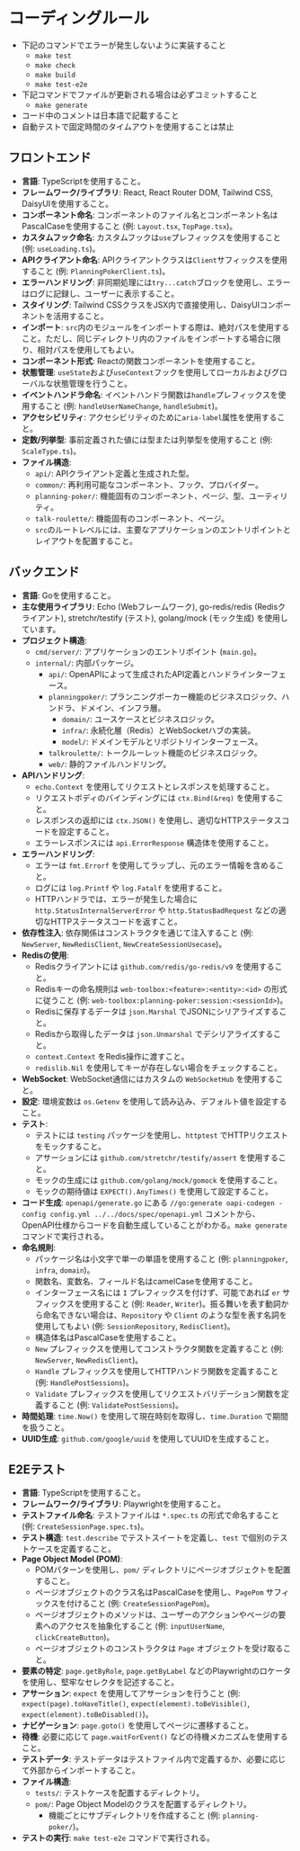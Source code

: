 # コーディングルール

- 下記のコマンドでエラーが発生しないように実装すること
    - `make test`
    - `make check`
    - `make build`
    - `make test-e2e`
- 下記コマンドでファイルが更新される場合は必ずコミットすること
    - `make generate`
- コード中のコメントは日本語で記載すること
- 自動テストで固定時間のタイムアウトを使用することは禁止

## フロントエンド

- **言語**: TypeScriptを使用すること。
- **フレームワーク/ライブラリ**: React, React Router DOM, Tailwind CSS, DaisyUIを使用すること。
- **コンポーネント命名**: コンポーネントのファイル名とコンポーネント名はPascalCaseを使用すること (例: `Layout.tsx`, `TopPage.tsx`)。
- **カスタムフック命名**: カスタムフックは`use`プレフィックスを使用すること (例: `useLoading.ts`)。
- **APIクライアント命名**: APIクライアントクラスは`Client`サフィックスを使用すること (例: `PlanningPokerClient.ts`)。
- **エラーハンドリング**: 非同期処理には`try...catch`ブロックを使用し、エラーはログに記録し、ユーザーに表示すること。
- **スタイリング**: Tailwind CSSクラスをJSX内で直接使用し、DaisyUIコンポーネントを活用すること。
- **インポート**: `src`内のモジュールをインポートする際は、絶対パスを使用すること。ただし、同じディレクトリ内のファイルをインポートする場合に限り、相対パスを使用してもよい。
- **コンポーネント形式**: Reactの関数コンポーネントを使用すること。
- **状態管理**: `useState`および`useContext`フックを使用してローカルおよびグローバルな状態管理を行うこと。
- **イベントハンドラ命名**: イベントハンドラ関数は`handle`プレフィックスを使用すること (例: `handleUserNameChange`, `handleSubmit`)。
- **アクセシビリティ**: アクセシビリティのために`aria-label`属性を使用すること。
- **定数/列挙型**: 事前定義された値には型または列挙型を使用すること (例: `ScaleType.ts`)。
- **ファイル構造**: 
    - `api/`: APIクライアント定義と生成された型。
    - `common/`: 再利用可能なコンポーネント、フック、プロバイダー。
    - `planning-poker/`: 機能固有のコンポーネント、ページ、型、ユーティリティ。
    - `talk-roulette/`: 機能固有のコンポーネント、ページ。
    - `src`のルートレベルには、主要なアプリケーションのエントリポイントとレイアウトを配置すること。

## バックエンド

- **言語**: Goを使用すること。
- **主な使用ライブラリ**: Echo (Webフレームワーク), go-redis/redis (Redisクライアント), stretchr/testify (テスト), golang/mock (モック生成) を使用しています。
- **プロジェクト構造**:
    - `cmd/server/`: アプリケーションのエントリポイント (`main.go`)。
    - `internal/`: 内部パッケージ。
        - `api/`: OpenAPIによって生成されたAPI定義とハンドラインターフェース。
        - `planningpoker/`: プランニングポーカー機能のビジネスロジック、ハンドラ、ドメイン、インフラ層。
            - `domain/`: ユースケースとビジネスロジック。
            - `infra/`: 永続化層（Redis）とWebSocketハブの実装。
            - `model/`: ドメインモデルとリポジトリインターフェース。
        - `talkroulette/`: トークルーレット機能のビジネスロジック。
        - `web/`: 静的ファイルハンドリング。
- **APIハンドリング**:
    - `echo.Context` を使用してリクエストとレスポンスを処理すること。
    - リクエストボディのバインディングには `ctx.Bind(&req)` を使用すること。
    - レスポンスの返却には `ctx.JSON()` を使用し、適切なHTTPステータスコードを設定すること。
    - エラーレスポンスには `api.ErrorResponse` 構造体を使用すること。
- **エラーハンドリング**:
    - エラーは `fmt.Errorf` を使用してラップし、元のエラー情報を含めること。
    - ログには `log.Printf` や `log.Fatalf` を使用すること。
    - HTTPハンドラでは、エラーが発生した場合に `http.StatusInternalServerError` や `http.StatusBadRequest` などの適切なHTTPステータスコードを返すこと。
- **依存性注入**: 依存関係はコンストラクタを通じて注入すること (例: `NewServer`, `NewRedisClient`, `NewCreateSessionUsecase`)。
- **Redisの使用**:
    - Redisクライアントには `github.com/redis/go-redis/v9` を使用すること。
    - Redisキーの命名規則は `web-toolbox:<feature>:<entity>:<id>` の形式に従うこと (例: `web-toolbox:planning-poker:session:<sessionId>`)。
    - Redisに保存するデータは `json.Marshal` でJSONにシリアライズすること。
    - Redisから取得したデータは `json.Unmarshal` でデシリアライズすること。
    - `context.Context` をRedis操作に渡すこと。
    - `redislib.Nil` を使用してキーが存在しない場合をチェックすること。
- **WebSocket**: WebSocket通信にはカスタムの `WebSocketHub` を使用すること。
- **設定**: 環境変数は `os.Getenv` を使用して読み込み、デフォルト値を設定すること。
- **テスト**:
    - テストには `testing` パッケージを使用し、`httptest` でHTTPリクエストをモックすること。
    - アサーションには `github.com/stretchr/testify/assert` を使用すること。
    - モックの生成には `github.com/golang/mock/gomock` を使用すること。
    - モックの期待値は `EXPECT().AnyTimes()` を使用して設定すること。
- **コード生成**: `openapi/generate.go` にある `//go:generate oapi-codegen -config config.yml ../../docs/spec/openapi.yml` コメントから、OpenAPI仕様からコードを自動生成していることがわかる。`make generate` コマンドで実行される。
- **命名規則**:
    - パッケージ名は小文字で単一の単語を使用すること (例: `planningpoker`, `infra`, `domain`)。
    - 関数名、変数名、フィールド名はcamelCaseを使用すること。
    - インターフェース名には `I` プレフィックスを付けず、可能であれば `er` サフィックスを使用すること (例: `Reader`, `Writer`)。振る舞いを表す動詞から命名できない場合は、`Repository` や `Client` のような型を表す名詞を使用してもよい (例: `SessionRepository`, `RedisClient`)。
    - 構造体名はPascalCaseを使用すること。
    - `New` プレフィックスを使用してコンストラクタ関数を定義すること (例: `NewServer`, `NewRedisClient`)。
    - `Handle` プレフィックスを使用してHTTPハンドラ関数を定義すること (例: `HandlePostSessions`)。
    - `Validate` プレフィックスを使用してリクエストバリデーション関数を定義すること (例: `ValidatePostSessions`)。
- **時間処理**: `time.Now()` を使用して現在時刻を取得し、`time.Duration` で期間を扱うこと。
- **UUID生成**: `github.com/google/uuid` を使用してUUIDを生成すること。

## E2Eテスト

- **言語**: TypeScriptを使用すること。
- **フレームワーク/ライブラリ**: Playwrightを使用すること。
- **テストファイル命名**: テストファイルは `*.spec.ts` の形式で命名すること (例: `CreateSessionPage.spec.ts`)。
- **テスト構造**: `test.describe` でテストスイートを定義し、`test` で個別のテストケースを定義すること。
- **Page Object Model (POM)**:
    - POMパターンを使用し、`pom/` ディレクトリにページオブジェクトを配置すること。
    - ページオブジェクトのクラス名はPascalCaseを使用し、`PagePom` サフィックスを付けること (例: `CreateSessionPagePom`)。
    - ページオブジェクトのメソッドは、ユーザーのアクションやページの要素へのアクセスを抽象化すること (例: `inputUserName`, `clickCreateButton`)。
    - ページオブジェクトのコンストラクタは `Page` オブジェクトを受け取ること。
- **要素の特定**: `page.getByRole`, `page.getByLabel` などのPlaywrightのロケータを使用し、堅牢なセレクタを記述すること。
- **アサーション**: `expect` を使用してアサーションを行うこと (例: `expect(page).toHaveTitle()`, `expect(element).toBeVisible()`, `expect(element).toBeDisabled()`)。
- **ナビゲーション**: `page.goto()` を使用してページに遷移すること。
- **待機**: 必要に応じて `page.waitForEvent()` などの待機メカニズムを使用すること。
- **テストデータ**: テストデータはテストファイル内で定義するか、必要に応じて外部からインポートすること。
- **ファイル構造**:
    - `tests/`: テストケースを配置するディレクトリ。
    - `pom/`: Page Object Modelのクラスを配置するディレクトリ。
        - 機能ごとにサブディレクトリを作成すること (例: `planning-poker/`)。
- **テストの実行**: `make test-e2e` コマンドで実行される。
